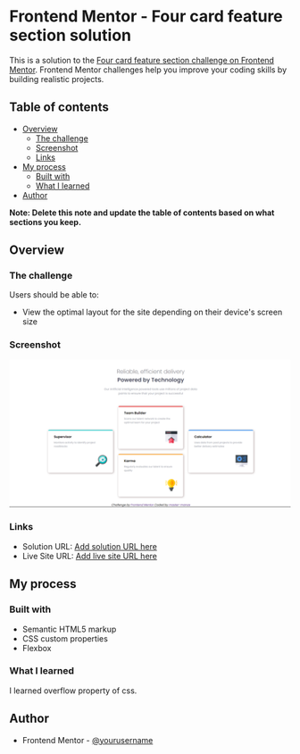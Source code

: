 # Frontend Mentor - Four card feature section solution

This is a solution to the [Four card feature section challenge on Frontend Mentor](https://www.frontendmentor.io/challenges/four-card-feature-section-weK1eFYK). Frontend Mentor challenges help you improve your coding skills by building realistic projects. 

## Table of contents

- [Overview](#overview)
  - [The challenge](#the-challenge)
  - [Screenshot](#screenshot)
  - [Links](#links)
- [My process](#my-process)
  - [Built with](#built-with)
  - [What I learned](#what-i-learned)
 - [Author](#author)


**Note: Delete this note and update the table of contents based on what sections you keep.**

## Overview

### The challenge

Users should be able to:

- View the optimal layout for the site depending on their device's screen size

### Screenshot

![](./ss-desktop.png)


### Links

- Solution URL: [Add solution URL here](https://your-solution-url.com)
- Live Site URL: [Add live site URL here](https://64404322522a9e1a4fbbdf26--teal-queijadas-6e5f94.netlify.app/)

## My process

### Built with

- Semantic HTML5 markup
- CSS custom properties
- Flexbox



### What I learned
I learned overflow property of css.



## Author
- Frontend Mentor - [@yourusername](https://www.frontendmentor.io/profile/master-manas)





